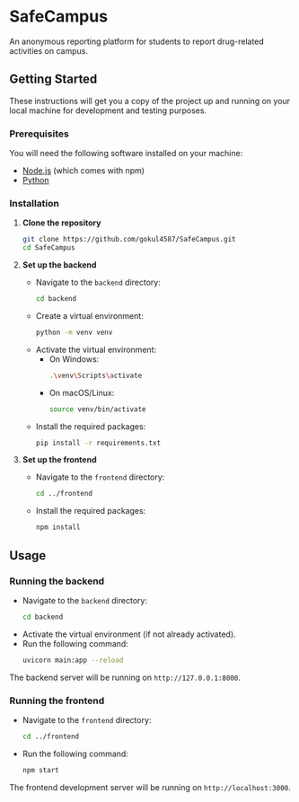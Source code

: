 # SafeCampus

An anonymous reporting platform for students to report drug-related activities on campus.

## Getting Started

These instructions will get you a copy of the project up and running on your local machine for development and testing purposes.

### Prerequisites

You will need the following software installed on your machine:

*   [Node.js](https://nodejs.org/en/download/) (which comes with npm)
*   [Python](https://www.python.org/downloads/)

### Installation

1.  **Clone the repository**

    ```bash
    git clone https://github.com/gokul4587/SafeCampus.git
    cd SafeCampus
    ```

2.  **Set up the backend**

    *   Navigate to the `backend` directory:
        ```bash
        cd backend
        ```
    *   Create a virtual environment:
        ```bash
        python -m venv venv
        ```
    *   Activate the virtual environment:
        *   On Windows:
            ```bash
            .\venv\Scripts\activate
            ```
        *   On macOS/Linux:
            ```bash
            source venv/bin/activate
            ```
    *   Install the required packages:
        ```bash
        pip install -r requirements.txt
        ```

3.  **Set up the frontend**

    *   Navigate to the `frontend` directory:
        ```bash
        cd ../frontend
        ```
    *   Install the required packages:
        ```bash
        npm install
        ```

## Usage

### Running the backend

*   Navigate to the `backend` directory:
    ```bash
    cd backend
    ```
*   Activate the virtual environment (if not already activated).
*   Run the following command:
    ```bash
    uvicorn main:app --reload
    ```
The backend server will be running on `http://127.0.0.1:8000`.

### Running the frontend

*   Navigate to the `frontend` directory:
    ```bash
    cd ../frontend
    ```
*   Run the following command:
    ```bash
    npm start
    ```
The frontend development server will be running on `http://localhost:3000`.
